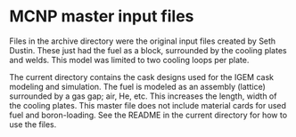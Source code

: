 # MCNP master input files
Files in the archive directory were the original input files created by Seth Dustin. These just had the fuel as a block, surrounded by the cooling plates and welds. This model was limited to two cooling loops per plate. 

The current directory contains the cask designs used for the IGEM cask modeling and simulation. The fuel is modeled as an assembly (lattice) surrounded by a gas gap; air, He, etc. This increases the length, width of the cooling plates. This master file does not include material cards for used fuel and boron-loading. See the README in the current directory for how to use the files. 
